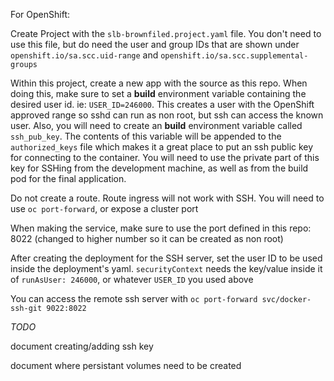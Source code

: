 For OpenShift:

Create Project with the `slb-brownfiled.project.yaml` file. You don't need to use this file, but do need the user and group IDs that are shown under `openshift.io/sa.scc.uid-range` and `openshift.io/sa.scc.supplemental-groups`

Within this project, create a new app with the source as this repo. When doing this, make sure to set a **build** environment variable containing the desired user id. ie: `USER_ID=246000`. This creates a user with the OpenShift approved range so sshd can run as non root, but ssh can access the known user. Also, you will need to create an **build** environment variable called `ssh_pub_key`. The contents of this variable will be appended to the `authorized_keys` file which makes it a great place to put an ssh public key for connecting to the container. You will need to use the private part of this key for SSHing from the development machine, as well as from the build pod for the final application. 

Do not create a route. Route ingress will not work with SSH. You will need to use `oc port-forward`, or expose a cluster port

When making the service, make sure to use the port defined in this repo: 8022 (changed to higher number so it can be created as non root)

After creating the deployment for the SSH server, set the user ID to be used inside the deployment's yaml. `securityContext` needs the key/value inside it of `runAsUser: 246000`, or whatever `USER_ID` you used above

You can access the remote ssh server with `oc port-forward svc/docker-ssh-git 9022:8022`


*TODO*

document creating/adding ssh key

document where persistant volumes need to be created 